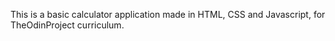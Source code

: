 This is a basic calculator application made in HTML, CSS and Javascript, for TheOdinProject curriculum.


